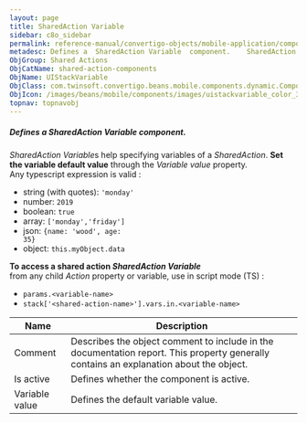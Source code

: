 ```yaml
---
layout: page
title: SharedAction Variable
sidebar: c8o_sidebar
permalink: reference-manual/convertigo-objects/mobile-application/components/shared-action-components/sharedaction-variable/
metadesc: Defines a  SharedAction Variable  component.    SharedAction Variable s help specifying variables of a  SharedAction .  Set the variable default value
ObjGroup: Shared Actions
ObjCatName: shared-action-components
ObjName: UIStackVariable
ObjClass: com.twinsoft.convertigo.beans.mobile.components.dynamic.ComponentManager$3
ObjIcon: /images/beans/mobile/components/images/uistackvariable_color_32x32.png
topnav: topnavobj
---
```

##### Defines a <i>SharedAction Variable</i> component. 
 <i>SharedAction Variable</i>s help specifying variables of a <i>SharedAction</i>.
<b>Set the variable default value</b> through the <i>Variable value</i> property.<br>Any typescript expression is valid :<ul><li>string (with quotes): <code>'monday'</code></li><li>number: <code>2019</code></li><li>boolean: <code>true</code></li><li>array: <code>['monday','friday']</code></li><li>json: <code>{name: 'wood', age: 35}</code></li><li>object: <code>this.myObject.data</code></li></ul>
<b>To access a shared action <i>SharedAction Variable</i></b><br>from any child <i>Action</i> property or variable, use in script mode (TS) :<ul><li><code>params.&lt;variable-name&gt;</code></li><li><code>stack['&lt;shared-action-name&gt;'].vars.in.&lt;variable-name&gt;</code></li></ul>

Name | Description 
--- | ---
Comment | Describes the object comment to include in the documentation report.  This property generally contains an explanation about the object. 
Is active | Defines whether the component is active. 
Variable value | Defines the default variable value. 


